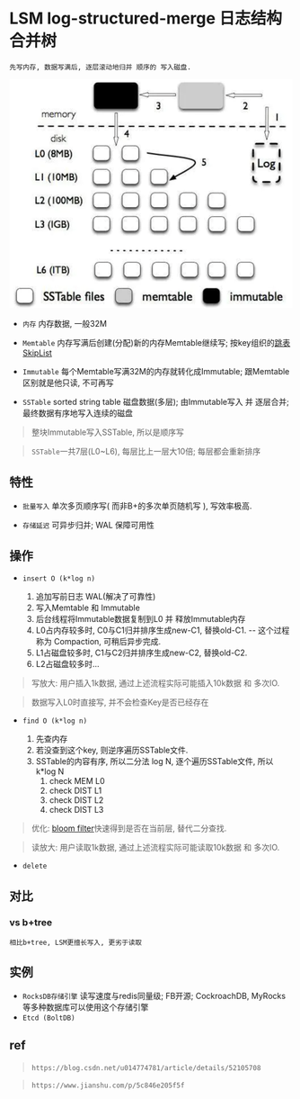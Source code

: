 # LSM log-structured-merge 日志结构合并树

    先写内存, 数据写满后, 逐层滚动地归并 顺序的 写入磁盘.

![img](res/ds-lsm.png)

- `内存` 内存数据, 一般32M

- `Memtable` 内存写满后创建(分配)新的内存Memtable继续写; 按key组织的[跳表SkipList](ds-skiplist.md)

- `Immutable` 每个Memtable写满32M的内存就转化成Immutable; 跟Memtable区别就是他只读, 不可再写

- `SSTable` sorted string table 磁盘数据(多层); 由Immutable写入 并 逐层合并; 最终数据有序地写入连续的磁盘

> 整块Immutable写入SSTable, 所以是顺序写

> `SSTable`一共7层(L0~L6), 每层比上一层大10倍; 每层都会重新排序

## 特性

- `批量写入` 单次多页顺序写( 而非B+的多次单页随机写 ), 写效率极高.

- `存储延迟` 可异步归并; WAL 保障可用性

## 操作

- `insert O (k*log n)`

  1. 追加写前日志 WAL(解决了可靠性)
  2. 写入Memtable 和 Immutable
  3. 后台线程将Immutable数据复制到L0 并 释放Immutable内存
  4. L0占内存较多时, C0与C1归并排序生成new-C1, 替换old-C1. -- 这个过程称为 Compaction, 可稍后异步完成.
  5. L1占磁盘较多时, C1与C2归并排序生成new-C2, 替换old-C2.
  6. L2占磁盘较多时...

> 写放大: 用户插入1k数据, 通过上述流程实际可能插入10k数据 和 多次IO.

> 数据写入L0时直接写, 并不会检查Key是否已经存在

- `find O (k*log n)`
  
  1. 先查内存
  2. 若没查到这个key, 则逆序遍历SSTable文件.
  3. SSTable的内容有序, 所以二分法 log N, 逐个遍历SSTable文件, 所以 k*log N
     1. check MEM L0
     2. check DIST L1
     3. check DIST L2
     4. check DIST L3

> 优化: [bloom filter](algo-bloomfilter.md)快速得到是否在当前层, 替代二分查找.

> 读放大: 用户读取1k数据, 通过上述流程实际可能读取10k数据 和 多次IO.

- `delete`

## 对比

### vs b+tree

    相比b+tree, LSM更擅长写入, 更劣于读取

## 实例

- `RocksDB存储引擎` 读写速度与redis同量级; FB开源; CockroachDB, MyRocks等多种数据库可以使用这个存储引擎
- `Etcd (BoltDB)`

## ref

> `https://blog.csdn.net/u014774781/article/details/52105708`

> `https://www.jianshu.com/p/5c846e205f5f`
